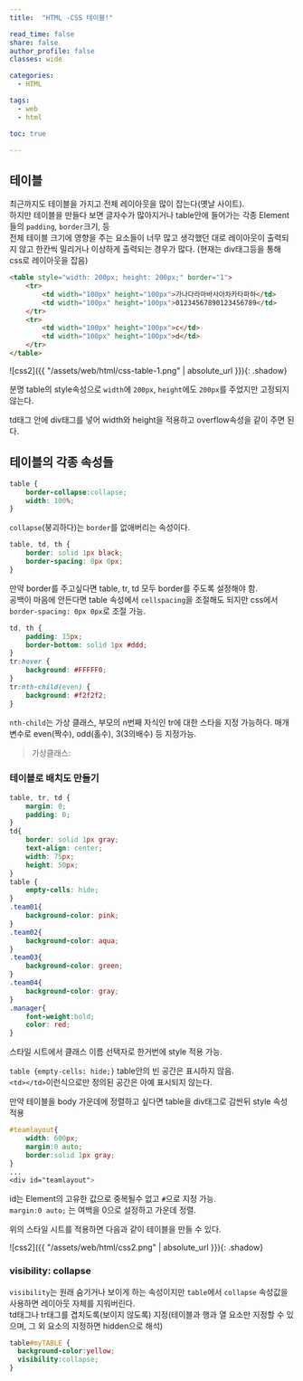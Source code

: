 ```yaml
---
title:  "HTML -CSS 테이블!"

read_time: false
share: false
author_profile: false
classes: wide

categories:
  - HTML

tags:
  - web
  - html

toc: true

---
```


## 테이블


최근까지도 테이블을 가지고 전체 레이아웃을 많이 잡는다(옛날 사이트).  
하지만 테이블을 만들다 보면 글자수가 많아지거나 table안에 들어가는 각종 Element들의  `padding`, `border`크기, 등  
전체 테이블 크기에 영향을 주는 요소들이 너무 많고 생각했던 대로 레이아웃이 출력되지 않고 한칸씩 밀리거나 이상하게 출력되는 경우가 많다. 
 (현재는 div태그등을 통해 css로 레이아웃을 잡음)  

```html
<table style="width: 200px; height: 200px;" border="1">
	<tr>
		<td width="100px" height="100px">가나다라마바사아차카타파하</td>
		<td width="100px" height="100px">01234567890123456789</td>
	</tr>
	<tr>
		<td width="100px" height="100px">c</td>
		<td width="100px" height="100px">d</td>
	</tr>
</table>
```

![css2]({{ "/assets/web/html/css-table-1.png" | absolute_url }}){: .shadow}  

분명 table의 style속성으로 `width`에 `200px`, `height`에도 `200px`를 주었지만 고정되지 않는다.  

td태그 안에 div태그를 넣어 width와 height을 적용하고 overflow속성을 같이 주면 된다.  



## 테이블의 각종 속성들

```css
table {
	border-collapse:collapse;
	width: 100%;
}
```
`collapse`(붕괴하다)는 `border`를 없애버리는 속성이다.  

```css
table, td, th {
	border: solid 1px black;
    border-spacing: 0px 0px;
}
```
만약 border를 주고싶다면 table, tr, td 모두 border를 주도록 설정해야 함.  
공백이 마음에 안든다면 table 속성에서 `cellspacing`을 조절해도 되지만 css에서 `border-spacing: 0px 0px`로 조절 가능.

```css
td, th {
	padding: 15px;
	border-bottom: solid 1px #ddd;
}
tr:hover {
	background: #FFFFF0;
}
tr:nth-child(even) {
	background: #f2f2f2;
}
```
`nth-child`는 가상 클래스, 부모의 n번째 자식인 tr에 대한 스타을 지정 가능하다. 매개변수로 even(짝수), odd(홀수), 3(3의배수) 등 지정가능. 

>가상클래스: 

### 테이블로 배치도 만들기  

```css
table, tr, td {
	margin: 0;
	padding: 0;
}
td{
	border: solid 1px gray;
	text-align: center;
	width: 75px;
	height: 50px;
}
table {
	empty-cells: hide;
}
.team01{
	background-color: pink;	
}
.team02{
	background-color: aqua;	
}
.team03{
	background-color: green;	
}
.team04{
	background-color: gray;	
}
.manager{
	font-weight:bold;
	color: red;	
}
```


스타일 시트에서 클래스 이름 선택자로 한거번에 style 적용 가능.  

`table {empty-cells: hide;}` table안의 빈 공간은 표시하지 않음.  
`<td></td>`이런식으로만 정의된 공간은 아예 표시되지 않는다.  

만약 테이블을 body 가운데에 정렬하고 싶다면
table을 div태그로 감싼뒤 style 속성 적용

```css
#teamlayout{
	width: 600px;
	margin:0 auto; 
	border:solid 1px gray;
}
...
<div id="teamlayout">
```

id는 Element의 고유한 값으로 중복될수 없고 `#`으로 지정 가능.  
`margin:0 auto;` 는 여백을 0으로 설정하고 가운데 정렬.

위의 스타일 시트를 적용하면 다음과 같이 테이블을 만들 수 있다.

![css2]({{ "/assets/web/html/css2.png" | absolute_url }}){: .shadow}  


### visibility: collapse

`visibility`는 원래 숨기거나 보이게 하는 속성이지만 `table`에서 `collapse` 속성값을 사용하면 레이아웃 자체를 지워버린다.  
td태그나 tr태그를 겹치도록(보이지 않도록) 지정(테이블과 행과 열 요소만 지정할 수 있으며, 그 외 요소의 지정하면 hidden으로 해석)  

```css
table#myTABLE {
  background-color:yellow;
  visibility:collapse;
}
```